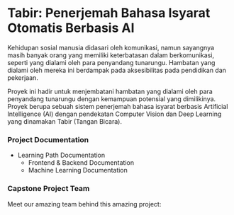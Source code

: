 # Tabir: Penerjemah Bahasa Isyarat Otomatis Berbasis AI

Kehidupan sosial manusia didasari oleh komunikasi, namun sayangnya masih banyak orang yang memiliki keterbatasan dalam berkomunikasi, seperti yang dialami oleh para penyandang tunarungu. Hambatan yang dialami oleh mereka ini berdampak pada aksesibilitas pada pendidikan dan pekerjaan.

Proyek ini hadir untuk menjembatani hambatan yang dialami oleh para penyandang tunarungu dengan kemampuan potensial yang dimilikinya. Proyek berupa sebuah sistem penerjemah bahasa isyarat berbasis Artificial Intelligence (AI) dengan pendekatan Computer Vision dan Deep Learning yang dinamakan Tabir (Tangan Bicara).

### Project Documentation

- Learning Path Documentation
  - Frontend & Backend Documentation
  - Machine Learning Documentation

### Capstone Project Team

Meet our amazing team behind this amazing project:
